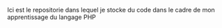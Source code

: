Ici est le repositorie dans lequel je stocke du code dans le cadre de mon apprentissage du langage PHP